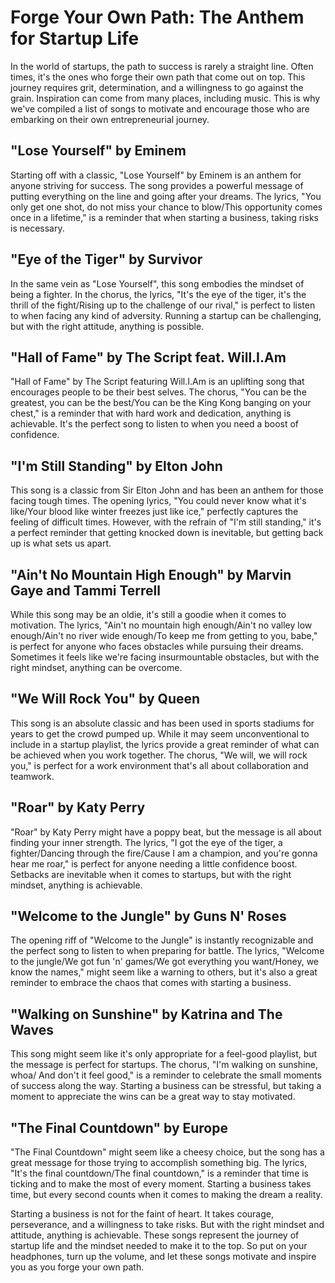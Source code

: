 # Forge Your Own Path: The Anthem for Startup Life

In the world of startups, the path to success is rarely a straight line. Often times, it's the ones who forge their own path that come out on top. This journey requires grit, determination, and a willingness to go against the grain. Inspiration can come from many places, including music. This is why we've compiled a list of songs to motivate and encourage those who are embarking on their own entrepreneurial journey. 

## "Lose Yourself" by Eminem 

Starting off with a classic, "Lose Yourself" by Eminem is an anthem for anyone striving for success. The song provides a powerful message of putting everything on the line and going after your dreams. The lyrics, "You only get one shot, do not miss your chance to blow/This opportunity comes once in a lifetime," is a reminder that when starting a business, taking risks is necessary. 

## "Eye of the Tiger" by Survivor 

In the same vein as "Lose Yourself", this song embodies the mindset of being a fighter. In the chorus, the lyrics, "It's the eye of the tiger, it's the thrill of the fight/Rising up to the challenge of our rival," is perfect to listen to when facing any kind of adversity. Running a startup can be challenging, but with the right attitude, anything is possible. 

## "Hall of Fame" by The Script feat. Will.I.Am 

"Hall of Fame" by The Script featuring Will.I.Am is an uplifting song that encourages people to be their best selves. The chorus, "You can be the greatest, you can be the best/You can be the King Kong banging on your chest," is a reminder that with hard work and dedication, anything is achievable. It's the perfect song to listen to when you need a boost of confidence. 

## "I'm Still Standing" by Elton John 

This song is a classic from Sir Elton John and has been an anthem for those facing tough times. The opening lyrics, "You could never know what it's like/Your blood like winter freezes just like ice," perfectly captures the feeling of difficult times. However, with the refrain of "I'm still standing," it's a perfect reminder that getting knocked down is inevitable, but getting back up is what sets us apart. 

## "Ain't No Mountain High Enough" by Marvin Gaye and Tammi Terrell 

While this song may be an oldie, it's still a goodie when it comes to motivation. The lyrics, "Ain't no mountain high enough/Ain't no valley low enough/Ain't no river wide enough/To keep me from getting to you, babe," is perfect for anyone who faces obstacles while pursuing their dreams. Sometimes it feels like we're facing insurmountable obstacles, but with the right mindset, anything can be overcome. 

## "We Will Rock You" by Queen 

This song is an absolute classic and has been used in sports stadiums for years to get the crowd pumped up. While it may seem unconventional to include in a startup playlist, the lyrics provide a great reminder of what can be achieved when you work together. The chorus, "We will, we will rock you," is perfect for a work environment that's all about collaboration and teamwork. 

## "Roar" by Katy Perry 

"Roar" by Katy Perry might have a poppy beat, but the message is all about finding your inner strength. The lyrics, "I got the eye of the tiger, a fighter/Dancing through the fire/Cause I am a champion, and you're gonna hear me roar," is perfect for anyone needing a little confidence boost. Setbacks are inevitable when it comes to startups, but with the right mindset, anything is achievable. 

## "Welcome to the Jungle" by Guns N' Roses 

The opening riff of "Welcome to the Jungle" is instantly recognizable and the perfect song to listen to when preparing for battle. The lyrics, "Welcome to the jungle/We got fun 'n' games/We got everything you want/Honey, we know the names," might seem like a warning to others, but it's also a great reminder to embrace the chaos that comes with starting a business. 

## "Walking on Sunshine" by Katrina and The Waves 

This song might seem like it's only appropriate for a feel-good playlist, but the message is perfect for startups. The chorus, "I'm walking on sunshine, whoa/ And don't it feel good," is a reminder to celebrate the small moments of success along the way. Starting a business can be stressful, but taking a moment to appreciate the wins can be a great way to stay motivated. 

## "The Final Countdown" by Europe 

"The Final Countdown" might seem like a cheesy choice, but the song has a great message for those trying to accomplish something big. The lyrics, "It's the final countdown/The final countdown," is a reminder that time is ticking and to make the most of every moment. Starting a business takes time, but every second counts when it comes to making the dream a reality. 

Starting a business is not for the faint of heart. It takes courage, perseverance, and a willingness to take risks. But with the right mindset and attitude, anything is achievable. These songs represent the journey of startup life and the mindset needed to make it to the top. So put on your headphones, turn up the volume, and let these songs motivate and inspire you as you forge your own path.